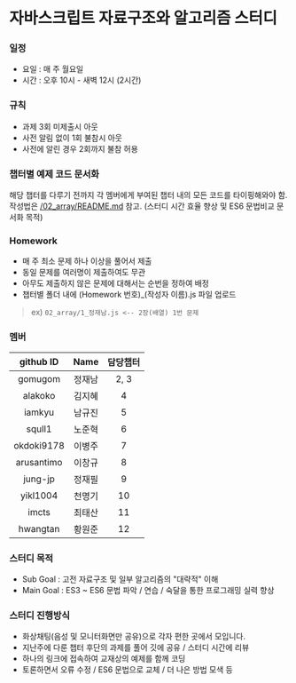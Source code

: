 # 자바스크립트 자료구조와 알고리즘 스터디


### 일정
- 요일 : 매 주 월요일
- 시간 : 오후 10시 - 새벽 12시 (2시간)


### 규칙
- 과제 3회 미제출시 아웃
- 사전 알림 없이 1회 불참시 아웃
- 사전에 알린 경우 2회까지 불참 허용


### 챕터별 예제 코드 문서화
해당 챕터를 다루기 전까지 각 멤버에게 부여된 챕터 내의 모든 코드를 타이핑해와야 함.
작성법은 [/02_array/README.md](02_array/README.md) 참고.
(스터디 시간 효율 향상 및 ES6 문법비교 문서화 목적)


### Homework
- 매 주 최소 문제 하나 이상을 풀어서 제출
- 동일 문제를 여러명이 제출하여도 무관
- 아무도 제출하지 않은 문제에 대해서는 순번을 정하여 배정
- 챕터별 폴더 내에 (Homework 번호)_(작성자 이름).js 파일 업로드

>ex) `02_array/1_정재남.js <-- 2장(배열) 1번 문제`


### 멤버
github ID  |  Name  | 담당챕터
 :---:     | :---:  | :---:
gomugom    | 정재남 | 2, 3
alakoko    | 김지혜 | 4
iamkyu     | 남규진 | 5
squll1     | 노준혁 | 6
okdoki9178 | 이병주 | 7
arusantimo | 이창규 | 8
jung-jp    | 정재필 | 9
yikl1004   | 천명기 | 10
imcts      | 최태산 | 11
hwangtan   | 황원준 | 12


### 스터디 목적
- Sub Goal  : 고전 자료구조 및 일부 알고리즘의 "대략적" 이해
- Main Goal : ES3 ~ ES6 문법 파악 / 연습 / 숙달을 통한 프로그래밍 실력 향상


### 스터디 진행방식
- 화상채팅(음성 및 모니터화면만 공유)으로 각자 편한 곳에서 모입니다.
- 지난주에 다룬 챕터 후단의 과제를 풀어 깃에 공유 / 스터디 시간에 리뷰
- 하나의 링크에 접속하여 교재상의 예제를 함께 코딩
- 토론하면서 오류 수정 / ES6 문법으로 교체 / 더 나은 방법 모색 등
